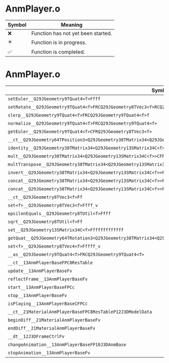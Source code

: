 # AnmPlayer.o
| Symbol | Meaning 
| ------------- | ------------- 
| :x: | Function has not yet been started. 
| :eight_pointed_black_star: | Function is in progress. 
| :white_check_mark: | Function is completed. 


# AnmPlayer.o
| Symbol | Decompiled? |
| ------------- | ------------- |
| `setEuler__Q29JGeometry9TQuat4<f>Ffff` | :x: |
| `setRotate__Q29JGeometry9TQuat4<f>FRCQ29JGeometry8TVec3<f>RCQ29JGeometry8TVec3<f>` | :x: |
| `slerp__Q29JGeometry9TQuat4<f>FRCQ29JGeometry9TQuat4<f>f` | :x: |
| `normalize__Q29JGeometry9TQuat4<f>FRCQ29JGeometry9TQuat4<f>` | :x: |
| `getEuler__Q29JGeometry9TQuat4<f>CFRQ29JGeometry8TVec3<f>` | :x: |
| `__ct__Q29JGeometry64TPosition3<Q29JGeometry38TMatrix34<Q29JGeometry13SMatrix34C<f>>>Fv` | :x: |
| `identity__Q29JGeometry38TMatrix34<Q29JGeometry13SMatrix34C<f>>Fv` | :x: |
| `mult__Q29JGeometry38TMatrix34<Q29JGeometry13SMatrix34C<f>>CFRCQ29JGeometry8TVec3<f>RQ29JGeometry8TVec3<f>` | :x: |
| `multTranspose__Q29JGeometry38TMatrix34<Q29JGeometry13SMatrix34C<f>>CFRCQ29JGeometry8TVec3<f>RQ29JGeometry8TVec3<f>` | :x: |
| `invert__Q29JGeometry38TMatrix34<Q29JGeometry13SMatrix34C<f>>FRCQ29JGeometry38TMatrix34<Q29JGeometry13SMatrix34C<f>>` | :x: |
| `concat__Q29JGeometry38TMatrix34<Q29JGeometry13SMatrix34C<f>>FRCQ29JGeometry13SMatrix34C<f>RCQ29JGeometry13SMatrix34C<f>` | :x: |
| `concat__Q29JGeometry38TMatrix34<Q29JGeometry13SMatrix34C<f>>FRCQ29JGeometry13SMatrix34C<f>` | :x: |
| `__ct__Q29JGeometry8TVec3<f>Ff` | :x: |
| `set<f>__Q29JGeometry8TVec3<f>Ffff_v` | :x: |
| `epsilonEquals__Q29JGeometry8TUtil<f>Ffff` | :white_check_mark: |
| `sqrt__Q29JGeometry8TUtil<f>Ff` | :x: |
| `set__Q29JGeometry13SMatrix34C<f>Fffffffffffff` | :x: |
| `getQuat__Q29JGeometry64TRotation3<Q29JGeometry38TMatrix34<Q29JGeometry13SMatrix34C<f>>>CFRQ29JGeometry9TQuat4<f>` | :x: |
| `set<f>__Q29JGeometry8TVec4<f>Fffff_v` | :x: |
| `__as__Q29JGeometry9TQuat4<f>FRCQ29JGeometry9TQuat4<f>` | :x: |
| `__ct__13AnmPlayerBaseFPC8ResTable` | :white_check_mark: |
| `update__13AnmPlayerBaseFv` | :white_check_mark: |
| `reflectFrame__13AnmPlayerBaseFv` | :x: |
| `start__13AnmPlayerBaseFPCc` | :x: |
| `stop__13AnmPlayerBaseFv` | :white_check_mark: |
| `isPlaying__13AnmPlayerBaseCFPCc` | :white_check_mark: |
| `__ct__21MaterialAnmPlayerBaseFPC8ResTableP12J3DModelData` | :white_check_mark: |
| `beginDiff__21MaterialAnmPlayerBaseFv` | :white_check_mark: |
| `endDiff__21MaterialAnmPlayerBaseFv` | :white_check_mark: |
| `__dt__12J3DFrameCtrlFv` | :x: |
| `changeAnimation__13AnmPlayerBaseFP10J3DAnmBase` | :white_check_mark: |
| `stopAnimation__13AnmPlayerBaseFv` | :white_check_mark: |
